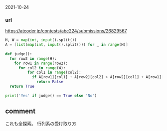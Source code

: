 2021-10-24

### url
https://atcoder.jp/contests/abc224/submissions/26829567

```python
H, W = map(int, input().split())
A = [list(map(int, input().split())) for _ in range(H)]
 
def judge():
  for row2 in range(H):
    for row1 in range(row2):
      for col2 in range(W):
          for col1 in range(col2):
            if A[row1][col1] + A[row2][col2] > A[row2][col1] + A[row1][col2]:
              return False
  return True
 
print('Yes' if judge() == True else 'No')
```

## comment
これも全探索。
行列系の受け取り方

